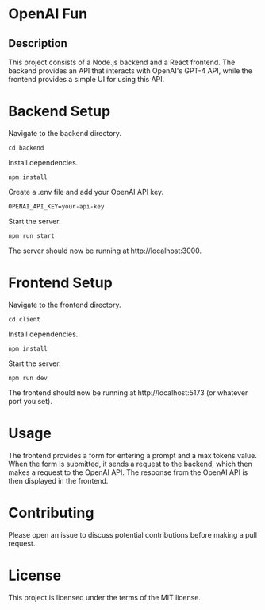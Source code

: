 # OpenAI Fun
## Description
This project consists of a Node.js backend and a React frontend. The backend provides an API that interacts with OpenAI's GPT-4 API, while the frontend provides a simple UI for using this API.

# Backend Setup
Navigate to the backend directory.
```
cd backend
```
Install dependencies.
```
npm install
```
Create a .env file and add your OpenAI API key.
```
OPENAI_API_KEY=your-api-key
```
Start the server.
```
npm run start
```
The server should now be running at http://localhost:3000.

# Frontend Setup
Navigate to the frontend directory.
```
cd client
```
Install dependencies.
```
npm install
```
Start the server.
```
npm run dev
```
The frontend should now be running at http://localhost:5173 (or whatever port you set).

# Usage
The frontend provides a form for entering a prompt and a max tokens value. When the form is submitted, it sends a request to the backend, which then makes a request to the OpenAI API. The response from the OpenAI API is then displayed in the frontend.

# Contributing
Please open an issue to discuss potential contributions before making a pull request.

# License
This project is licensed under the terms of the MIT license.
